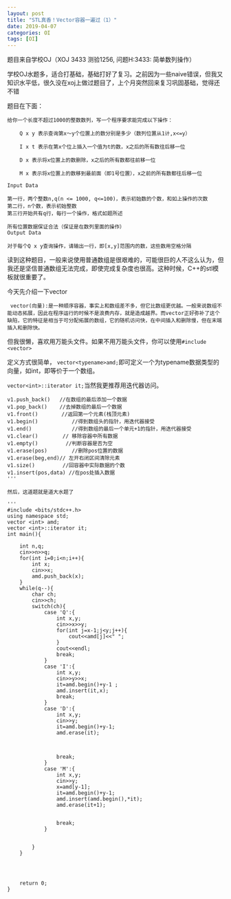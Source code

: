 ```yaml
---
layout: post
title: "STL真香！Vector容器一遍过（1）"
date: 2019-04-07
categories: OI
tags: [OI] 
---
```


题目来自学校OJ（XOJ 3433 测验1256, 问题H:3433: 简单数列操作）

学校OJ水题多，适合打基础，基础打好了复习。之前因为一些naive错误，但我又知识水平低，很久没在xoj上做过题目了，上个月突然回来复习巩固基础，觉得还不错

题目在下面：
```
给你一个长度不超过1000的整数数列，写一个程序要求能完成以下操作：

    Q x y 表示查询第x～y个位置上的数分别是多少（数列位置从1计,x<=y）

    I x t 表示在第x个位上插入一个值为t的数，x之后的所有数往后移一位

    D x 表示将x位置上的数删除，x之后的所有数都往前移一位

    M x 表示将x位置上的数移到最前面（即1号位置），x之前的所有数都往后移一位

Input Data

第一行，两个整数n,q(n <= 1000, q<=100)，表示初始数的个数，和如上操作的次数
第二行，n个数，表示初始整数
第三行开始共有q行，每行一个操作，格式如题所述

所有位置数据保证合法（保证是在数列里面的操作）
Output Data

对于每个Q x y查询操作，请输出一行，即[x,y]范围内的数，这些数用空格分隔
```

读到这种题目，一般来说使用普通数组是很艰难的，可能很巨的人不这么认为，但我还是坚信普通数组无法完成，即使完成复杂度也很高。这种时候，C++的stl模板就很重要了。

今天先介绍一下vector

```
 vector(向量):是一种顺序容器，事实上和数组差不多，但它比数组更优越。一般来说数组不能动态拓展，因此在程序运行的时候不是浪费内存，就是造成越界。而vector正好弥补了这个缺陷，它的特征是相当于可分配拓展的数组，它的随机访问快，在中间插入和删除慢，但在末端插入和删除快。
```

但我很懒，喜欢用万能头文件。如果不用万能头文件，你可以使用```#include <vector> ```

定义方式很简单， ```vector<typename>amd;```即可定义一个为typename数据类型的向量，如int，即等价于一个数组。

```vector<int>::iterator it;```当然我更推荐用迭代器访问。

```
v1.push_back()   //在数组的最后添加一个数据
v1.pop_back()    //去掉数组的最后一个数据 
v1.front() 　　　　//返回第一个元素(栈顶元素)
v1.begin()           //得到数组头的指针，用迭代器接受
v1.end()             //得到数组的最后一个单元+1的指针，用迭代器接受
v1.clear()        // 移除容器中所有数据
v1.empty()         //判断容器是否为空
v1.erase(pos)        //删除pos位置的数据
v1.erase(beg,end)// 左开右闭区间清除元素
v1.size()         //回容器中实际数据的个数
v1.insert(pos,data) //在pos处插入数据
'''

然后，这道题就是道大水题了

'''
#include <bits/stdc++.h>
using namespace std;
vector <int> amd;
vector <int>::iterator it;
int main(){
	
	int n,q;
	cin>>n>>q;
	for(int i=0;i<n;i++){
		int x;
		cin>>x;
		amd.push_back(x);
	}
	while(q--){
		char ch;
		cin>>ch;
		switch(ch){
			case 'Q':{
				int x,y;
				cin>>x>>y;
				for(int j=x-1;j<y;j++){
					cout<<amd[j]<<" ";
				}
				cout<<endl;
				break;
			}
			case 'I':{
				int x,y;
				cin>>y>>x;
				it=amd.begin()+y-1 ;
				amd.insert(it,x); 
				break;
			}
			case 'D':{
				int x,y;
				cin>>y;
				it=amd.begin()+y-1;
				amd.erase(it); 
				
				
				
				break;
			}
			case 'M':{
				int x,y;
				cin>>y;
				x=amd[y-1];
				it=amd.begin()+y-1;
				amd.insert(amd.begin(),*it); 
				amd.erase(it+1);
                
				
				break;
			}
			
			
		}
	}
	
	
	
	
	return 0;
}
```
